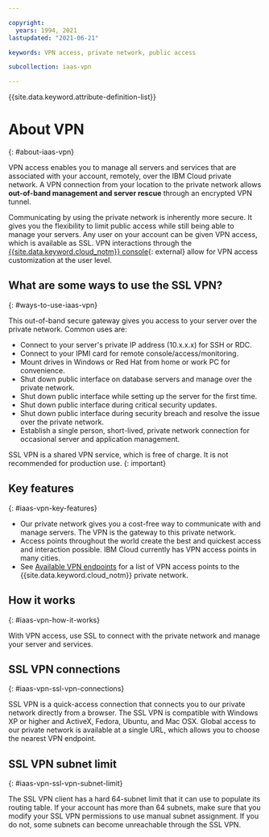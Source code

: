 ```yaml
---

copyright:
  years: 1994, 2021
lastupdated: "2021-06-21"

keywords: VPN access, private network, public access

subcollection: iaas-vpn

---
```


{{site.data.keyword.attribute-definition-list}}

# About VPN
{: #about-iaas-vpn}

VPN access enables you to manage all servers and services that are associated with your account, remotely, over the IBM Cloud private network. A VPN connection from your location to the private network allows **out-of-band management and server rescue** through an encrypted VPN tunnel.

Communicating by using the private network is inherently more secure. It gives you the flexibility to limit public access while still being able to manage your servers. Any user on your account can be given VPN access, which is available as SSL. VPN interactions through the [{{site.data.keyword.cloud_notm}} console](https://{DomainName}/){: external} allow for VPN access customization at the user level.

## What are some ways to use the SSL VPN?
{: #ways-to-use-iaas-vpn}

This out-of-band secure gateway gives you access to your server over the private network. Common uses are:

* Connect to your server's private IP address (10.x.x.x) for SSH or RDC.
* Connect to your IPMI card for remote console/access/monitoring.
* Mount drives in Windows or Red Hat from home or work PC for convenience.
* Shut down public interface on database servers and manage over the private network.
* Shut down public interface while setting up the server for the first time.
* Shut down public interface during critical security updates.
* Shut down public interface during security breach and resolve the issue over the private network.
* Establish a single person, short-lived, private network connection for occasional server and application management.

SSL VPN is a shared VPN service, which is free of charge. It is not recommended for production use.
{: important}

## Key features
{: #iaas-vpn-key-features}

* Our private network gives you a cost-free way to communicate with and manage servers. The VPN is the gateway to this private network.
* Access points throughout the world create the best and quickest access and interaction possible. IBM Cloud currently has VPN access points in many cities.
* See [Available VPN endpoints](/docs/iaas-vpn?topic=iaas-vpn-available-vpn-endpoints) for a list of VPN access points to the {{site.data.keyword.cloud_notm}} private network.

## How it works
{: #iaas-vpn-how-it-works}

With VPN access, use SSL to connect with the private network and manage your server and services.

## SSL VPN connections
{: #iaas-vpn-ssl-vpn-connections}

SSL VPN is a quick-access connection that connects you to our private network directly from a browser. The SSL VPN is compatible with Windows XP or higher and ActiveX, Fedora, Ubuntu, and Mac OSX. Global access to our private network is available at a single URL, which allows you to choose the nearest VPN endpoint.

## SSL VPN subnet limit
{: #iaas-vpn-ssl-vpn-subnet-limit}

The SSL VPN client has a hard 64-subnet limit that it can use to populate its routing table. If your account has more than 64 subnets, make sure that you modify your SSL VPN permissions to use manual subnet assignment. If you do not, some subnets can become unreachable through the SSL VPN.
